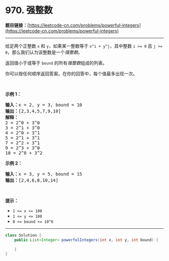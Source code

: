# 970. 强整数

**题目链接：**[https://leetcode-cn.com/problems/powerful-integers](https://leetcode-cn.com/problems/powerful-integers)

---

<div class="content__1Y2H">
 <div class="notranslate">
  <p>给定两个正整数 <code>x</code> 和 <code>y</code>，如果某一整数等于 <code>x^i + y^j</code>，其中整数&nbsp;<code>i &gt;= 0</code> 且&nbsp;<code>j &gt;= 0</code>，那么我们认为该整数是一个<em>强整数</em>。</p> 
  <p>返回值小于或等于&nbsp;<code>bound</code>&nbsp;的所有<em>强整数</em>组成的列表。</p> 
  <p>你可以按任何顺序返回答案。在你的回答中，每个值最多出现一次。</p> 
  <p>&nbsp;</p> 
  <p><strong>示例 1：</strong></p> 
  <pre class="language-text"><strong>输入：</strong>x = 2, y = 3, bound = 10
<strong>输出：</strong>[2,3,4,5,7,9,10]
<strong>解释： </strong>
2 = 2^0 + 3^0
3 = 2^1 + 3^0
4 = 2^0 + 3^1
5 = 2^1 + 3^1
7 = 2^2 + 3^1
9 = 2^3 + 3^0
10 = 2^0 + 3^2
</pre> 
  <p><strong>示例&nbsp;2：</strong></p> 
  <pre class="language-text"><strong>输入：</strong>x = 3, y = 5, bound = 15
<strong>输出：</strong>[2,4,6,8,10,14]
</pre> 
  <p>&nbsp;</p> 
  <p><strong>提示：</strong></p> 
  <ul> 
   <li><code>1 &lt;= x &lt;= 100</code></li> 
   <li><code>1 &lt;= y&nbsp;&lt;= 100</code></li> 
   <li><code>0 &lt;= bound&nbsp;&lt;= 10^6</code></li> 
  </ul> 
 </div>
</div>

---

```java
class Solution {
    public List<Integer> powerfulIntegers(int x, int y, int bound) {
        
    }
}
```